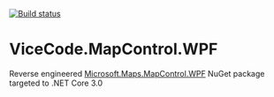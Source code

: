 
[![Build status](https://dev.azure.com/CompLead/ViceCode/_apis/build/status/ViceCode.MapControl.WPF-CI)](https://dev.azure.com/CompLead/ViceCode/_build/latest?definitionId=0)

# ViceCode.MapControl.WPF

Reverse engineered [Microsoft.Maps.MapControl.WPF](https://www.nuget.org/packages/Microsoft.Maps.MapControl.WPF) NuGet package targeted to .NET Core 3.0
